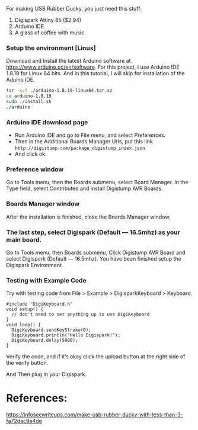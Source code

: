 For making USB Rubber Ducky, you just need this stuff:
1. Digispark Attiny 85 ($2.94)
2. Arduino IDE
3. A glass of coffee with music.

### Setup the environment [Linux]

Download and Install the latest Arduino software at https://www.arduino.cc/en/software. For this project, I use Arduino IDE 1.8.19 for Linux 64 bits. And In this tutorial, I will skip for installation of the Aduino IDE.
```bash
tar -xvf ./arduino-1.8.19-linux64.tar.xz 
cd arduino-1.8.19
sudo ./install.sh
./arduino
```

### Arduino IDE download page
- Run Arduino IDE and go to File menu, and select Preferences. 
- Then in the Additional Boards Manager Urls, put this link ``` http://digistump.com/package_digistump_index.json ```
- And click ok.


### Preference window
Go to Tools menu, then the Boards submenu, select Board Manager. In the Type field, select Contributed and install Digistump AVR Boards.

### Boards Manager window
After the installation is finished, close the Boards Manager window.

### The last step, select Digispark (Default — 16.5mhz) as your main board.
Go to Tools menu, then Boards submenu, Click Digistump AVR Board and select Digispark (Default — 16.5mhz). You have been finished setup the Digispark Environment.

### Testing with Example Code

Try with testing code from File > Example > DigisparkKeyboard > Keyboard.
```
#include "DigiKeyboard.h"
void setup() {
  // don't need to set anything up to use DigiKeyboard
}
void loop() {
  DigiKeyboard.sendKeyStroke(0);
  DigiKeyboard.println("Hello Digispark!");
  DigiKeyboard.delay(5000);
}
```
Verify the code, and if it’s okay click the upload button at the right side of the verify button.

And Then plug in your Digispark.

# References:
https://infosecwriteups.com/make-usb-rubber-ducky-with-less-than-3-fa72dac9e4de
